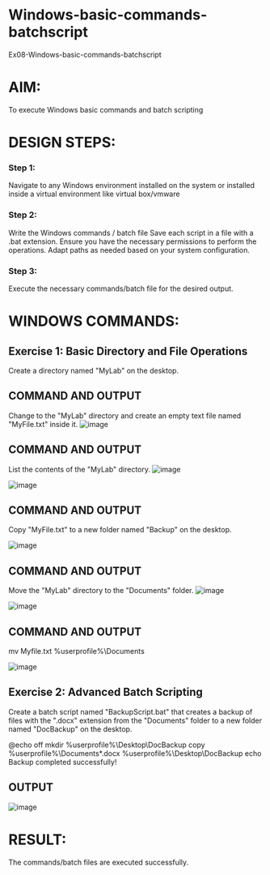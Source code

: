 # Windows-basic-commands-batchscript
Ex08-Windows-basic-commands-batchscript

# AIM:
To execute Windows basic commands and batch scripting

# DESIGN STEPS:

### Step 1:

Navigate to any Windows environment installed on the system or installed inside a virtual environment like virtual box/vmware 

### Step 2:

Write the Windows commands / batch file
Save each script in a file with a .bat extension.
Ensure you have the necessary permissions to perform the operations.
Adapt paths as needed based on your system configuration.
### Step 3:

Execute the necessary commands/batch file for the desired output. 




# WINDOWS COMMANDS:
## Exercise 1: Basic Directory and File Operations
Create a directory named "MyLab" on the desktop.




## COMMAND AND OUTPUT

Change to the "MyLab" directory and create an empty text file named "MyFile.txt" inside it.
![image](https://github.com/Jwalamukhi/Windows-basic-commands-batchscript/assets/145953628/10f393a3-b51c-4f0b-ad2d-eff5d1a01a82)



## COMMAND AND OUTPUT

List the contents of the "MyLab" directory.
![image](https://github.com/Jwalamukhi/Windows-basic-commands-batchscript/assets/145953628/a5c541b9-bab0-4b99-8034-720a18ad0154)

![image](https://github.com/Jwalamukhi/Windows-basic-commands-batchscript/assets/145953628/c28b287e-6ad2-4c40-94fd-fb59ed0a3339)




## COMMAND AND OUTPUT

Copy "MyFile.txt" to a new folder named "Backup" on the desktop.

![image](https://github.com/Jwalamukhi/Windows-basic-commands-batchscript/assets/145953628/ef08b1c2-a95a-4e2b-9e30-c18687c1357e)


## COMMAND AND OUTPUT

Move the "MyLab" directory to the "Documents" folder.
![image](https://github.com/Jwalamukhi/Windows-basic-commands-batchscript/assets/145953628/6ce26363-6fc7-4269-acab-fb47ba4216d2)

![image](https://github.com/Jwalamukhi/Windows-basic-commands-batchscript/assets/145953628/9ca878e7-9630-4427-a285-2925f02d0175)




## COMMAND AND OUTPUT
mv Myfile.txt %userprofile%\Documents

![image](https://github.com/Jwalamukhi/Windows-basic-commands-batchscript/assets/145953628/0ee1f3c3-36f7-45cd-b531-7844d941f196)



## Exercise 2: Advanced Batch Scripting
Create a batch script named "BackupScript.bat" that creates a backup of files with the ".docx" extension from the "Documents" folder to a new folder named "DocBackup" on the desktop.


@echo off mkdir %userprofile%\Desktop\DocBackup copy %userprofile%\Documents*.docx %userprofile%\Desktop\DocBackup echo Backup completed successfully!




## OUTPUT
![image](https://github.com/Jwalamukhi/Windows-basic-commands-batchscript/assets/145953628/84ecfd4e-8417-4c81-a53b-52970723a912)





# RESULT:
The commands/batch files are executed successfully.

